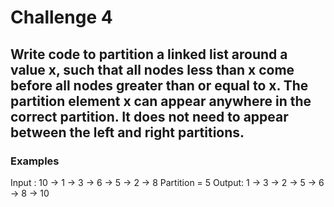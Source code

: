 # Challenge 4

## Write code to partition a linked list around a value x, such that all nodes less than x come before all nodes greater than or equal to x. The partition element x can appear anywhere in the correct partition. It does not need to appear between the left and right partitions.

### Examples

Input : 10 -> 1 -> 3 -> 6 -> 5 -> 2 -> 8 Partition = 5
Output: 1 -> 3 -> 2 -> 5 -> 6 -> 8 -> 10

